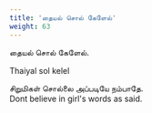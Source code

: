 ```yaml
---
title: 'தையல் சொல் கேளேல்'
weight: 63
---
```

 

தையல் சொல் கேளேல்.

Thaiyal sol kelel

சிறுமிகள் சொல்லை அப்படியே நம்பாதே.  
Dont believe in girl's words as said.